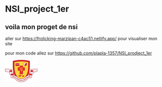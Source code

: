 # NSI_project_1er
## voila mon proget de nsi 

aller sur <a href="https://frolicking-marzipan-c4ac51.netlify.app/">https://frolicking-marzipan-c4ac51.netlify.app/</a> pour visualiser mon site

pour mon code allez sur <a href="https://github.com/plapla-1357/NSI_prodject_1er">https://github.com/plapla-1357/NSI_prodject_1er</a>

<img src="./src/image/logo_idf.png">

